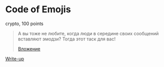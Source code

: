 # Code of Emojis

crypto, 100 points

> А вы тоже не любите, когда люди в середине своих сообщений вставляют эмодзи?
> Тогда этот таск для вас!
> 
> [Вложение](public/message.txt)

[Write-up](WRITEUP.md)
